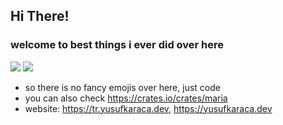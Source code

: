## Hi There!
### welcome to best things i ever did over here
![](https://github-readme-stats.vercel.app/api?username=xfxpositions&show_icons=true&theme=gruvbox)
![](https://komarev.com/ghpvc/?username=xfxpositions)
- so there is no fancy emojis over here, just code
- you can also check https://crates.io/crates/maria
- website: https://tr.yusufkaraca.dev, https://yusufkaraca.dev
